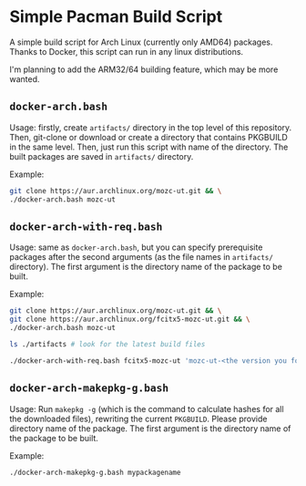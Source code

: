 # Simple Pacman Build Script

A simple build script for Arch Linux (currently only AMD64) packages. Thanks to Docker, this script can run in any linux distributions.

I'm planning to add the ARM32/64 building feature, which may be more wanted.

## `docker-arch.bash`

Usage: firstly, create `artifacts/` directory in the top level of this repository. Then, git-clone or download or create a directory that contains PKGBUILD in the same level. Then, just run this script with name of the directory. The built packages are saved in `artifacts/` directory.

Example:
```bash
git clone https://aur.archlinux.org/mozc-ut.git && \
./docker-arch.bash mozc-ut
```

## `docker-arch-with-req.bash`

Usage: same as `docker-arch.bash`, but you can specify prerequisite packages after the second arguments (as the file names in `artifacts/` directory). The first argument is the directory name of the package to be built.

Example:
```bash
git clone https://aur.archlinux.org/mozc-ut.git && \
git clone https://aur.archlinux.org/fcitx5-mozc-ut.git && \
./docker-arch.bash mozc-ut

ls ./artifacts # look for the latest build files

./docker-arch-with-req.bash fcitx5-mozc-ut 'mozc-ut-<the version you found in the artifacts directory>-x86_64.pkg.tar.zst'
```

## `docker-arch-makepkg-g.bash`

Usage: Run `makepkg -g` (which is the command to calculate hashes for all the downloaded files), rewriting the current `PKGBUILD`. Please provide directory name of the package. The first argument is the directory name of the package to be built.

Example:
```bash
./docker-arch-makepkg-g.bash mypackagename
```

